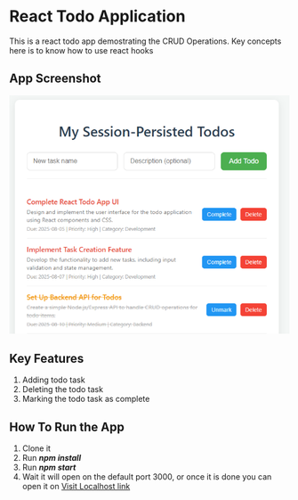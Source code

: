 # React Todo Application
This is a react todo app demostrating the CRUD Operations. Key concepts here is to know how to use react hooks


## App Screenshot
![UI Screenshot for the application](app.png)

## Key Features
1. Adding todo task
2. Deleting the todo task
3. Marking the todo task as complete

## How To Run the App
1. Clone it
2. Run ***npm install***
3. Run ***npm start***
4. Wait it will open on the default port 3000, or once it is done you can open it on [Visit Localhost link](htt://localhost:3000)

